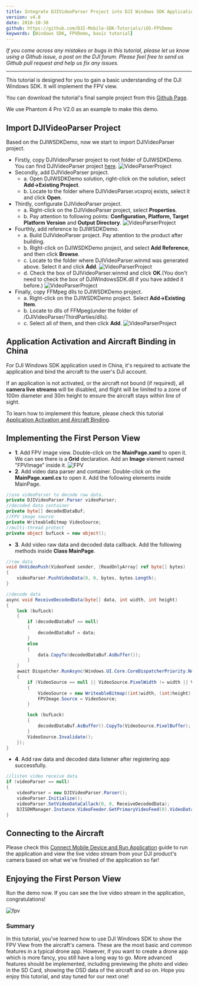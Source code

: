 ```yaml
---
title: Integrate DJIVideoParser Project into DJI Windows SDK Application
version: v4.8
date: 2018-10-30
github: https://github.com/DJI-Mobile-SDK-Tutorials/iOS-FPVDemo
keywords: [Windows SDK, FPVDemo, basic tutorial]
---
```


*If you come across any mistakes or bugs in this tutorial, please let us know using a Github issue, a post on the DJI forum. Please feel free to send us Github pull request and help us fix any issues.*

---

This tutorial is designed for you to gain a basic understanding of the DJI Windows SDK. It will implement the FPV view.

You can download the tutorial's final sample project from this [Github Page](https://github.com/DJI-Mobile-SDK-Tutorials/iOS-FPVDemo).
   
We use Phantom 4 Pro V2.0 as an example to make this demo.

## Import DJIVideoParser Project

Based on the DJIWSDKDemo, now we start to import DJIVideoParser project.

* Firstly, copy DJIVideoParser project to root folder of DJIWSDKDemo. You can find DJIVideoParser project [here](https://github.com/dji-sdk/Windows-SDK/tree/master/Sample%20Code).
![VideoParserProject](../../images/quick-start/WSDKCopyDJIVideoParser.png)
* Secondly, add DJIVideoParser project.
  * a. Open DJIWSDKDemo solution, right-click on the solution, select **Add->Existing Project**.
  * b. Locate to the folder where DJIVideoParser.vcxproj exists, select it and click **Open**.
* Thirdly, configurate DJIVideoParser project.
  * a. Right-click on the DJIVideoParser project, select **Properties**.
  * b. Pay attention to following points: **Configuration, Platform, Target Platform Version** and **Output Directory**.
  ![VideoParserProject](../../images/quick-start/WSDKDJIVideoParserConfig.png)
* Fourthly, add reference to DJIWSDKDemo.
  * a. Build DJIVideoParser project. Pay attention to the product after building.
  * b. Right-click on DJIWSDKDemo project, and select **Add Reference**, and then click **Browse**.
  * c. Locate to the folder where DJIVideoParser.winmd was generated above. Select it and click **Add**.
  ![VideoParserProject](../../images/quick-start/WSDKDJIVideoParserWinmdLocate.png)
  * d. Check the box of DJIVideoParser.winmd and click **OK**.(You don't need to check the box of DJIWindowsSDK.dll if you have added it before.)
  ![VideoParserProject](../../images/quick-start/WSDKDJIVideoParserWinmdAdd.png)
* Finally, copy FFMpeg dlls to DJIWSDKDemo project.
  * a. Right-click on the DJIWSDKDemo project. Select **Add->Existing Item**.
  * b. Locate to dlls of FFMpeg(under the folder of /DJIVideoParser/ThirdParties/dlls).
  * c. Select all of them, and then click **Add**.
  ![VideoParserProject](../../images/quick-start/WSDKAddFFMPEGDlls.png)

## Application Activation and Aircraft Binding in China

 For DJI Windows SDK application used in China, it's required to activate the application and bind the aircraft to the user's DJI account. 

 If an application is not activated, or the aircraft not bound (if required), all **camera live streams** will be disabled, and flight will be limited to a zone of 100m diameter and 30m height to ensure the aircraft stays within line of sight.

 To learn how to implement this feature, please check this tutorial [Application Activation and Aircraft Binding](./ActivationAndBinding.html).

## Implementing the First Person View

  * **1**. Add FPV image view. Double-click on the **MainPage.xaml** to open it. We can see there is a **Grid** declaration. Add an **Image** element named "FPVImage" inside it.
  ![FPV](../../images/quick-start/WSDKXaml.png)
  * **2**. Add video data parser and container. Double-click on the **MainPage.xaml.cs** to open it. Add the following elements inside MainPage.

~~~csharp
//use videoParser to decode raw data.
private DJIVideoParser.Parser videoParser;
//decoded data container
private byte[] decodedDataBuf;
//FPV image source
private WriteableBitmap VideoSource;
//multi-thread protect
private object bufLock = new object();
~~~
  * **3**. Add video raw data and decoded data callback. Add the following methods inside **Class MainPage**.

~~~csharp
//raw data
void OnVideoPush(VideoFeed sender, [ReadOnlyArray] ref byte[] bytes)
{
    videoParser.PushVideoData(0, 0, bytes, bytes.Length);
}

//decode data
async void ReceiveDecodedData(byte[] data, int width, int height)
{
    lock (bufLock)
    {
        if (decodedDataBuf == null)
        {
            decodedDataBuf = data;
        }
        else
        {
            data.CopyTo(decodedDataBuf.AsBuffer());
        }
    }
    await Dispatcher.RunAsync(Windows.UI.Core.CoreDispatcherPriority.Normal, () =>
    {
        if (VideoSource == null || VideoSource.PixelWidth != width || VideoSource.PixelHeight != height)
        {
            VideoSource = new WriteableBitmap((int)width, (int)height);
            FPVImage.Source = VideoSource;
        }

        lock (bufLock)
        {
            decodedDataBuf.AsBuffer().CopyTo(VideoSource.PixelBuffer);
        }
        VideoSource.Invalidate();
    });
}
~~~
  * **4**. Add raw data and decoded data listener after registering app successfully.

~~~csharp
//listen video receive data
if (videoParser == null)
{
    videoParser = new DJIVideoParser.Parser();
    videoParser.Initialize();
    videoParser.SetVideoDataCallack(0, 0, ReceiveDecodedData);
    DJISDKManager.Instance.VideoFeeder.GetPrimaryVideoFeed(0).VideoDataUpdated += OnVideoPush;
}
~~~

## Connecting to the Aircraft

Please check this [Connect Mobile Device and Run Application](../application-development-workflow/workflow-run.html#connect-mobile-device-and-run-application) guide to run the application and view the live video stream from your DJI product's camera based on what we've finished of the application so far!
  
## Enjoying the First Person View

Run the demo now. If you can see the live video stream in the application, congratulations!

  ![fpv](../../images/quick-start/WSDKDemoResult.png)

### Summary
   
   In this tutorial, you’ve learned how to use DJI Windows SDK to show the FPV View from the aircraft's camera. These are the most basic and common features in a typical drone app. However, if you want to create a drone app which is more fancy, you still have a long way to go. More advanced features should be implemented, including previewing the photo and video in the SD Card, showing the OSD data of the aircraft and so on. Hope you enjoy this tutorial, and stay tuned for our next one!
   
